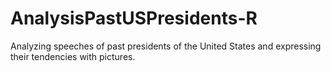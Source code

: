 # AnalysisPastUSPresidents-R

Analyzing speeches of past presidents of the United States and expressing their tendencies with pictures.
